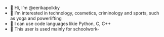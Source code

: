 - 👋 Hi, I’m @eerikapolkky
- 👀 I’m interested in technology, cosmetics, criminology and sports, such as yoga and powerlifting
- 🌱 I can use code languages likie Python, C, C++ 
- 💞️ This user is used mainly for schoolwork- 
